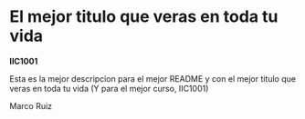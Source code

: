 # El mejor titulo que veras en toda tu vida

**IIC1001**

Esta es la mejor descripcion para el mejor README y con el mejor titulo que veras en toda tu vida (Y para el mejor curso, IIC1001)

Marco Ruiz